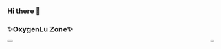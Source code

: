 ### Hi there 👋
### ✨OxygenLu Zone✨

<div style="display: flex; justify-content: space-between;">
  <div style="width: 50px; height: 30px;">
    <img src="https://github-readme-stats.vercel.app/api?username=OxygenLu&show_icons=true&title_color=7E57C2&text_color=AFB42B&icon_color=E91E63" style="width: 50%; height: 30%;" />
  </div>
  <div style="width: 30px; height: 15px;">
    <img src="https://github-readme-stats.vercel.app/api/top-langs/?username=OxygenLu&hide_progress=true&title_color=7E57C2" style="width: 50%; height: 30%;" />
  </div>
</div>
<!--
**OxygenLu/OxygenLu** is a ✨ _special_ ✨ repository because its `README.md` (this file) appears on your GitHub profile.

Here are some ideas to get you started:

- 🔭 I’m currently working on ...
- 🌱 I’m currently learning ...
- 👯 I’m looking to collaborate on ...
- 🤔 I’m looking for help with ...
- 💬 Ask me about ...
- 📫 How to reach me: ...
- 😄 Pronouns: ...
- ⚡ Fun fact: ...
-->
